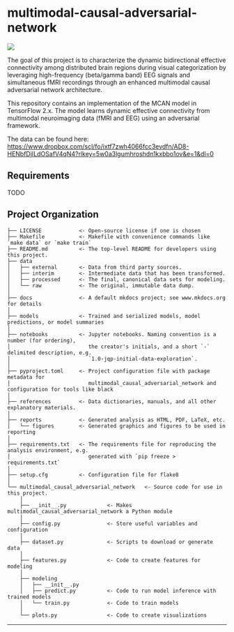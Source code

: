 # multimodal-causal-adversarial-network

<a target="_blank" href="https://cookiecutter-data-science.drivendata.org/">
    <img src="https://img.shields.io/badge/CCDS-Project%20template-328F97?logo=cookiecutter" />
</a>

The goal of this project is to characterize the dynamic bidirectional effective connectivity among distributed brain regions during visual categorization by leveraging high-frequency (beta/gamma band) EEG signals and simultaneous fMRI recordings through an enhanced multimodal causal adversarial network architecture.

This repository contains an implementation of the MCAN model in TensorFlow 2.x. The model learns dynamic effective connectivity from multimodal neuroimaging data (fMRI and EEG) using an adversarial framework.

The data can be found here: https://www.dropbox.com/scl/fo/ixtf7zwh4066fcc3evdfn/AD8-HENbfDjILdOSafV4qN4?rlkey=5w0a3lgumhroshdn1kxbbo1ov&e=1&dl=0

## Requirements

TODO

## Project Organization

```
├── LICENSE            <- Open-source license if one is chosen
├── Makefile           <- Makefile with convenience commands like `make data` or `make train`
├── README.md          <- The top-level README for developers using this project.
├── data
│   ├── external       <- Data from third party sources.
│   ├── interim        <- Intermediate data that has been transformed.
│   ├── processed      <- The final, canonical data sets for modeling.
│   └── raw            <- The original, immutable data dump.
│
├── docs               <- A default mkdocs project; see www.mkdocs.org for details
│
├── models             <- Trained and serialized models, model predictions, or model summaries
│
├── notebooks          <- Jupyter notebooks. Naming convention is a number (for ordering),
│                         the creator's initials, and a short `-` delimited description, e.g.
│                         `1.0-jqp-initial-data-exploration`.
│
├── pyproject.toml     <- Project configuration file with package metadata for 
│                         multimodal_causal_adversarial_network and configuration for tools like black
│
├── references         <- Data dictionaries, manuals, and all other explanatory materials.
│
├── reports            <- Generated analysis as HTML, PDF, LaTeX, etc.
│   └── figures        <- Generated graphics and figures to be used in reporting
│
├── requirements.txt   <- The requirements file for reproducing the analysis environment, e.g.
│                         generated with `pip freeze > requirements.txt`
│
├── setup.cfg          <- Configuration file for flake8
│
└── multimodal_causal_adversarial_network   <- Source code for use in this project.
    │
    ├── __init__.py             <- Makes multimodal_causal_adversarial_network a Python module
    │
    ├── config.py               <- Store useful variables and configuration
    │
    ├── dataset.py              <- Scripts to download or generate data
    │
    ├── features.py             <- Code to create features for modeling
    │
    ├── modeling                
    │   ├── __init__.py 
    │   ├── predict.py          <- Code to run model inference with trained models          
    │   └── train.py            <- Code to train models
    │
    └── plots.py                <- Code to create visualizations
```

--------

